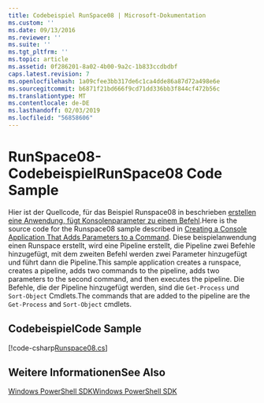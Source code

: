 ```yaml
---
title: Codebeispiel RunSpace08 | Microsoft-Dokumentation
ms.custom: ''
ms.date: 09/13/2016
ms.reviewer: ''
ms.suite: ''
ms.tgt_pltfrm: ''
ms.topic: article
ms.assetid: 0f286201-8a02-4b00-9a2c-1b833ccdbdbf
caps.latest.revision: 7
ms.openlocfilehash: 1a09cfee3bb317de6c1ca4dde86a87d72a498e6e
ms.sourcegitcommit: b6871f21bd666f9cd71dd336bb3f844cf472b56c
ms.translationtype: MT
ms.contentlocale: de-DE
ms.lasthandoff: 02/03/2019
ms.locfileid: "56858606"
---
```

# <a name="runspace08-code-sample"></a><span data-ttu-id="1dbe3-102">RunSpace08-Codebeispiel</span><span class="sxs-lookup"><span data-stu-id="1dbe3-102">RunSpace08 Code Sample</span></span>

<span data-ttu-id="1dbe3-103">Hier ist der Quellcode, für das Beispiel Runspace08 in beschrieben [erstellen eine Anwendung, fügt Konsolenparameter zu einem Befehl](http://msdn.microsoft.com/en-us/848b2b46-60f1-4a86-b448-cfc7c0cccfba).</span><span class="sxs-lookup"><span data-stu-id="1dbe3-103">Here is the source code for the Runspace08 sample described in [Creating a Console Application That Adds Parameters to a Command](http://msdn.microsoft.com/en-us/848b2b46-60f1-4a86-b448-cfc7c0cccfba).</span></span> <span data-ttu-id="1dbe3-104">Diese beispielanwendung einen Runspace erstellt, wird eine Pipeline erstellt, die Pipeline zwei Befehle hinzugefügt, mit dem zweiten Befehl werden zwei Parameter hinzugefügt und führt dann die Pipeline.</span><span class="sxs-lookup"><span data-stu-id="1dbe3-104">This sample application creates a runspace, creates a pipeline, adds two commands to the pipeline, adds two parameters to the second command, and then executes the pipeline.</span></span> <span data-ttu-id="1dbe3-105">Die Befehle, die der Pipeline hinzugefügt werden, sind die `Get-Process` und `Sort-Object` Cmdlets.</span><span class="sxs-lookup"><span data-stu-id="1dbe3-105">The commands that are added to the pipeline are the `Get-Process` and `Sort-Object` cmdlets.</span></span>

## <a name="code-sample"></a><span data-ttu-id="1dbe3-106">Codebeispiel</span><span class="sxs-lookup"><span data-stu-id="1dbe3-106">Code Sample</span></span>

[!code-csharp[Runspace08.cs](../../powershell-sdk-samples/SDK-2.0/csharp/Runspace08/Runspace08.cs#L11-L86 "Runspace08.cs")]

## <a name="see-also"></a><span data-ttu-id="1dbe3-107">Weitere Informationen</span><span class="sxs-lookup"><span data-stu-id="1dbe3-107">See Also</span></span>

[<span data-ttu-id="1dbe3-108">Windows PowerShell SDK</span><span class="sxs-lookup"><span data-stu-id="1dbe3-108">Windows PowerShell SDK</span></span>](../windows-powershell-reference.md)